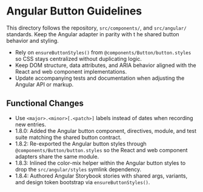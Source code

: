 # Angular Button Guidelines

This directory follows the repository, `src/components/`, and `src/angular/` standards. Keep the Angular adapter in parity with t
he shared button behavior and styling.

- Rely on `ensureButtonStyles()` from `@components/Button/button.styles` so CSS stays centralized without duplicating logic.
- Keep DOM structure, data attributes, and ARIA behavior aligned with the React and web component implementations.
- Update accompanying tests and documentation when adjusting the Angular API or markup.

## Functional Changes
- Use `<major>.<minor>[.<patch>]` labels instead of dates when recording new entries.
- 1.8.0: Added the Angular button component, directives, module, and test suite matching the shared button contract.
- 1.8.2: Re-exported the Angular button styles through `@components/Button/button.styles` so the React and web component adapters share the same module.
- 1.8.3: Inlined the color-mix helper within the Angular button styles to drop the `src/angular/styles` symlink dependency.
- 1.8.4: Authored Angular Storybook stories with shared args, variants, and design token bootstrap via `ensureButtonStyles()`.
